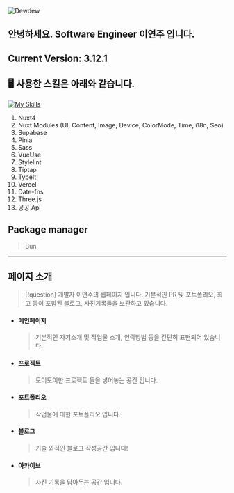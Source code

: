 ![Dewdew](./.github/assets/logo_github.png)

## 안녕하세요. Software Engineer 이연주 입니다.

## Current Version: 3.12.1

## 🖥️ 사용한 스킬은 아래와 같습니다.

[![My Skills](https://skillicons.dev/icons?i=nuxtjs,vue,supabase,vercel,vite,ts,js,postgres,html,sass,vscode,vim,github)](https://skillicons.dev)

1. Nuxt4
2. Nuxt Modules (UI, Content, Image, Device, ColorMode, Time, i18n, Seo)
3. Supabase
4. Pinia
5. Sass
6. VueUse
7. Stylelint
8. Tiptap
9. TypeIt
10. Vercel
11. Date-fns
12. Three.js
13. 공공 Api

## Package manager
> Bun

---

## 페이지 소개

> [!question] 개발자 이연주의 웹페이지 입니다.
> 기본적인 PR 및 포트폴리오, 회고 등이 포함된 블로그, 사진기록들을 보관하고 있습니다.

- #### 메인페이지
  > 기본적인 자기소개 및 작업물 소개, 연락방법 등을 간단히 표현되어 있습니다.

- #### 프로젝트
  > 토이토이한 프로젝트 들을 넣어놓는 공간 입니다.

- #### 포트폴리오
  > 작업물에 대한 포트폴리오 입니다.

- #### 블로그
  > 기술 외적인 블로그 작성공간 입니다!

- #### 아카이브
  > 사진 기록을 담아두는 공간 입니다.
